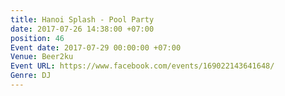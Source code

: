 ```yaml
---
title: Hanoi Splash - Pool Party
date: 2017-07-26 14:38:00 +07:00
position: 46
Event date: 2017-07-29 00:00:00 +07:00
Venue: Beer2ku
Event URL: https://www.facebook.com/events/169022143641648/
Genre: DJ
---
```



